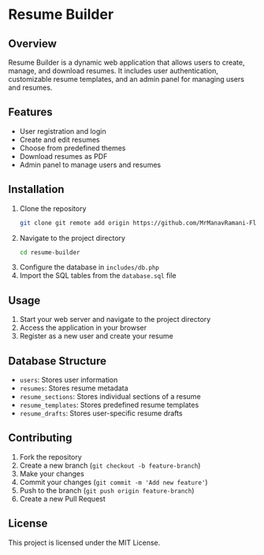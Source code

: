 # Resume Builder

## Overview
Resume Builder is a dynamic web application that allows users to create, manage, and download resumes. It includes user authentication, customizable resume templates, and an admin panel for managing users and resumes.

## Features
- User registration and login
- Create and edit resumes
- Choose from predefined themes
- Download resumes as PDF
- Admin panel to manage users and resumes

## Installation
1. Clone the repository
    ```bash
    git clone git remote add origin https://github.com/MrManavRamani-Flutter/PHP-Project.git
    ```
2. Navigate to the project directory
    ```bash
    cd resume-builder
    ```
3. Configure the database in `includes/db.php`
4. Import the SQL tables from the `database.sql` file

## Usage
1. Start your web server and navigate to the project directory
2. Access the application in your browser
3. Register as a new user and create your resume

## Database Structure
- `users`: Stores user information
- `resumes`: Stores resume metadata
- `resume_sections`: Stores individual sections of a resume
- `resume_templates`: Stores predefined resume templates
- `resume_drafts`: Stores user-specific resume drafts

## Contributing
1. Fork the repository
2. Create a new branch (`git checkout -b feature-branch`)
3. Make your changes
4. Commit your changes (`git commit -m 'Add new feature'`)
5. Push to the branch (`git push origin feature-branch`)
6. Create a new Pull Request

## License
This project is licensed under the MIT License.
